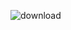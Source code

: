 ![download](https://user-images.githubusercontent.com/86429043/144401727-0a0374c1-0c70-4525-95a8-50e90088b566.png)
